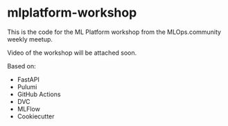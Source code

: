 # mlplatform-workshop

This is the code for the ML Platform workshop from the MLOps.community weekly meetup.

Video of the workshop will be attached soon.

Based on:
 * FastAPI
 * Pulumi
 * GitHub Actions
 * DVC
 * MLFlow
 * Cookiecutter